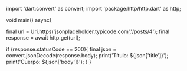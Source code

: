 import 'dart:convert' as convert;
import 'package:http/http.dart' as http;

void main() async{
  
  final url = Uri.https('jsonplaceholder.typicode.com','/posts/4');
  final response = await http.get(url);
  
  if (response.statusCode == 200){
    final json = convert.jsonDecode(response.body);
    print('Título: ${json['title']}');
    print('Cuerpo: ${json['body']}');
    }
  }